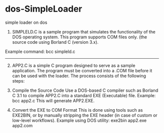 # dos-SimpleLoader
simple loader on dos 

1. SIMPLELD.C is a sample program that simulates the functionality of the DOS operating system.
This program supports COM files only. (the source code using Borland C (version 3.x).

Example command:
  bcc simpleld.c

------------------------------------------------------------------------------------------------


2. APP2.C is a simple C program designed to serve as a sample application. The program must be converted into a .COM file before it can be used with the loader. The process consists of the following steps:

1. Compile the Source Code
Use a DOS-based C compiler such as Borland C 3.1 to compile APP2.C into a standard EXE (Executable) file.
Example:
  bcc app2.c
This will generate APP2.EXE.

2. Convert the EXE to COM Format
   This is done using tools such as EXE2BIN, or by manually stripping the EXE header (in case of custom or low-level workflows).
Example using DOS utility:
  exe2bin app2.exe app2.com
